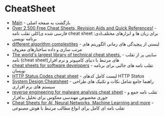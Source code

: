 # CheatSheet


- [Main](./README.md) - بازگشت به صفحه اصلی 
- [Over 2,500 Free Cheat Sheets, Revision Aids and Quick References!](http://cheatography.com) -    کلی تقلب نامه(فارسی شده ی cheat sheet :دی)برای زبان ها و ابزارهای مختلف برنامه نویسی
- [different algorithm complextites](http://bigocheatsheet.com) - لیستی از پیچیدگی های زمانی الگوریتم های مرتب سازی و داده ساختارهای معروف
- [The world's largest library of technical cheat sheets.](http://dzone.com/refcardz) - سایتی پر از تقلب نامه (cheat sheet)های مرتبط با دنیای کامپیوتر و نرم افزار
- [cheat sheets for software developers](http://lzone.de) - تقلب نامه های جالبی برای برنامه نویسان
- [HTTP Status Codes cheat sheet](http://httpstatuses.com) - لیست کامل کدهای HTTP Status
- [System Design Cheatsheet](http://gist.github.com/vasanthk/485d1c25737e8e72759f) - راهنما جامع شامل نکات و تکنیک های طراحی سیستم های نرم افزاری
- [reverse engineering for malware analysis cheat sheet](http://bit.ly/2sryPWx) - تقلب نامه جمع و جوری مخصوص مهندسی معکوس برای تحلیل بدافزار
- [Cheat Sheets for AI, Neural Networks, Machine Learning and more](http://bit.ly/2kYNSAd) - تقلب نامه ای کامل برای انواع مطالب مرتبط با هوش مصنوعی
